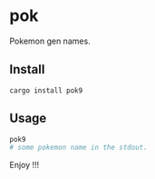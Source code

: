 # pok
Pokemon gen names.

## Install
```
cargo install pok9
```

## Usage
```bash
pok9
# some pokemon name in the stdout.
```

Enjoy !!!
